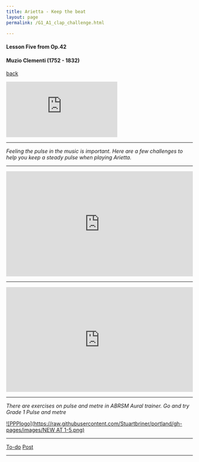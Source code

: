 ```yaml
---
title: Arietta - Keep the beat
layout: page
permalink: /G1_A1_clap_challenge.html

---
```



#### Lesson Five from Op.42

#### Muzio Clementi (1752 - 1832)

[back](G1_A1_pathway2)

<iframe src='https://www.dropbox.com/sc/i9ebu2on7cs6nuz/AABjIxr3LE7q5HYZs4lB_9dWa?raw=1' style='border:0'></iframe>


***

*Feeling the pulse in the music is important. Here are a few challenges to help you keep a steady pulse when playing Arietta.*

***

<style>.embed-container { position: relative; padding-bottom: 56.25%; height: 0; overflow: hidden; max-width: 100%; } .embed-container iframe, .embed-container object, .embed-container embed { position: absolute; top: 0; left: 0; width: 100%; height: 100%; }</style><div class='embed-container'><iframe src='http://www.youtube.com/embed/jlVzJmxg3c8' frameborder='0' allowfullscreen></iframe></div>

***

<style>.embed-container { position: relative; padding-bottom: 56.25%; height: 0; overflow: hidden; max-width: 100%; } .embed-container iframe, .embed-container object, .embed-container embed { position: absolute; top: 0; left: 0; width: 100%; height: 100%; }</style><div class='embed-container'><iframe src='http://www.youtube.com/embed/u4vZS7M8YiE' frameborder='0' allowfullscreen></iframe></div>

***

*There are exercises on pulse and metre in ABRSM Aural trainer. Go and try Grade 1 Pulse and metre*

[![PPPlogo](https://raw.githubusercontent.com/Stuartbriner/portland/gh-pages/images/NEW AT 1-5.png)](https://itunes.apple.com/gb/app/abrsm-aural-trainer-grades-1-5/id491907493?mt=8)



***
[To-do](todo)
[Post](post)
***